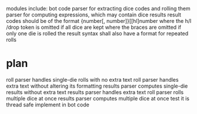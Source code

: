 modules include:
bot code
parser for extracting dice codes and rolling them
parser for computing expressions, which may contain dice results
result codes should be of the format {number[, number]}[[hl]number
where the h/l /drop token is omitted if all dice are kept
where the braces are omitted if only one die is rolled
the result syntax shall also have a format for repeated rolls


# plan
roll parser handles single-die rolls with no extra text
roll parser handles extra text without altering its formatting
results parser computes single-die results without extra text
results parser handles extra text
roll parser rolls multiple dice at once
results parser computes multiple dice at once
test it is thread safe
implement in bot code
